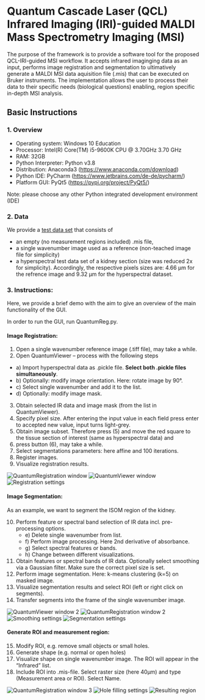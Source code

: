# Quantum Cascade Laser (QCL) Infrared Imaging (IRI)-guided MALDI Mass Spectrometry Imaging (MSI)

The purpose of the framework is to provide a software tool for the proposed QCL-IRI-guided MSI workflow. 
It accepts infrared imaginging data as an input, performs image registration and segmentation to ultimatively generate a MALDI MSI data aquisition file (.mis) that can be executed on Bruker instruments. 
The implementation allows the user to process their data to their specific needs (biological questions) enabling, region specific in-depth MSI analysis.

## Basic Instructions

### 1. Overview

- Operating system: Windows 10 Education
- Processor: Intel(R) Core(TM) i5-9600K CPU @ 3.70GHz   3.70 GHz
- RAM: 32GB
- Python Interpreter: Python v3.8 
- Distribution: Anaconda3 (https://www.anaconda.com/download)
- Python IDE: PyCharm (https://www.jetbrains.com/de-de/pycharm/)
- Platform GUI: PyQt5 (https://pypi.org/project/PyQt5/)

Note: please choose any other Python integrated development environment (IDE)

### 2. Data
We provide a [test data set](https://figshare.com/s/6af0358f6b691eb9caaa) that consists of 
- an empty (no measurement regions included) .mis file,
- a single wavenumber image used as a reference (non-teached image file for simplicity)
- a hyperspectral test data set of a kidney section (size was reduced 2x for simplicity).
Accordingly, the respective pixels sizes are: 4.66 µm for the refrence image and 9.32 µm for the hyperspectral dataset.

### 3. Instructions:
Here, we provide a brief demo with the aim to give an overview of the main functionality of the GUI.

In order to run the GUI, run QuantumReg.py.

#### Image Registration:
1)	Open a single wavenumber reference image (.tiff file), may take a while.
2)	Open QuantumViewer – process with the following steps
- a)	Import hyperspectral data as .pickle file. **Select both .pickle files simultaneously**.
- b)	Optionally: modify image orientation. Here: rotate image by 90°.
- c)	Select single wavenumber and add it to the list.
- d) 	Optionally: modify image mask.
3)	Obtain selected IR data and image mask (from the list in QuantumViewer).
4)	Specify pixel size. After entering the input value in each field press enter to accepted new value, input turns light-grey.
5)	Obtain image subset. Therefore press (5) and move the red square to the tissue section of interest (same as hyperspectral data) and
6)	press button (6), may take a while.
7)	Select segmentations parameters: here affine and 100 iterations.
8)	Register images.
9)	Visualize registration results.

![QuantumRegistration window](./images/quantumReg1.png)
![QuantumViewer window](./images/quantumViewer1.png)
![Registration settings](./images/RegSettings.png)

#### Image Segmentation:
As an example, we want to segment the ISOM region of the kidney.

10)	Perform feature or spectral band selection of IR data incl. pre-processing options.
    - e)	Delete single wavenumber from list.
    - f)	Perform image processing. Here 2nd derivative of absorbance.
    - g)	Select spectral features or bands. 
    - h)	Change between different visualizations.
11)	Obtain features or spectral bands of IR data. Optionally select smoothing via a Gaussian filter. Make sure the correct pixel size is set.
12)	Perform image segmentation. Here: k-means clustering (k=5) on masked image. 
13)	Visualize  segmentation results and select ROI (left or right click on segments).
14)	Transfer segments into the frame of the single wavenumber image.

![QuantumViewer window 2](./images/quantumViewer2.png)
![QuantumRegistration window 2](./images/quantumReg2.png)
![Smoothing settings](./images/smoothingSettings.png)
![Segmentation settings](./images/segSettings.png)

#### Generate ROI and measurement region:
15)	Modify ROI, e.g. remove small objects or small holes.
16)	Generate shape (e.g. normal or open holes)
17)	Visualize shape on single wavenumber image. The ROI will appear in the “Infrared” list.
18)	Include ROI into .mis-file. Select raster size (here 40µm) and type (Measurement area or ROI). Select Name.

![QuantumRegistration window 3](./images/quantumReg3.png)
![Hole filling settings](./images/holeFilling.png)
![Resulting region](./images/resultImage.png)
